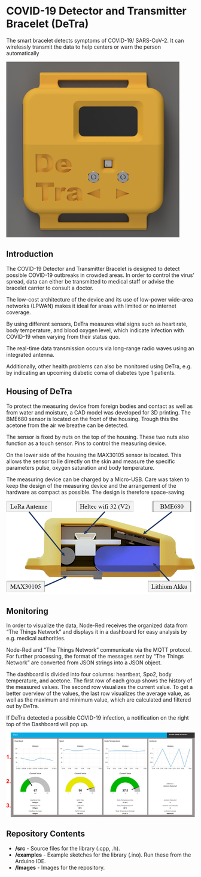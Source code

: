 # COVID-19 Detector and Transmitter Bracelet (DeTra)
The smart bracelet detects symptoms of COVID-19/ SARS-CoV-2. It can wirelessly transmit the data to help centers or warn the person automatically

![](Images/DeTra.png)

## Introduction
The COVID-19 Detector and Transmitter Bracelet is designed to detect possible COVID-19 outbreaks in crowded areas. In order to control the virus’ spread, data can either be transmitted to medical staff or advise the bracelet carrier to consult a doctor.

The low-cost architecture of the device and its use of low-power wide-area networks (LPWAN) makes it ideal for areas with limited or no internet coverage.

By using different sensors, DeTra measures vital signs such as heart rate, body temperature, and blood oxygen level, which indicate infection with COVID-19 when varying from their status quo.

The real-time data transmission occurs via long-range radio waves using an integrated antenna.

Additionally, other health problems can also be monitored using DeTra, e.g. by indicating an upcoming diabetic coma of diabetes type 1 patients.
## Housing of DeTra
To protect the measuring device from foreign bodies and contact as well as from water and
moisture, a CAD model was developed for 3D printing.
The BME680 sensor is located on the front of the housing. Trough this the acetone from the air we breathe can be detected.

The sensor is fixed by nuts on the top of the housing. These two nuts also function as a touch sensor.
Pins to control the measuring device.

On the lower side of the housing the MAX30105 sensor is located. This allows the sensor to lie directly on the skin and measure the specific parameters pulse, oxygen saturation and body temperature.

The measuring device can be charged by a Micro-USB. Care was taken to keep the design of the measuring device and the arrangement of the hardware as compact as possible. The design is therefore space-saving 

![](Images/inner_life.png)

## Monitoring
In order to visualize the data, Node-Red receives the organized data from “The Things Network” and displays it in a dashboard for easy analysis by e.g. medical authorities.

Node-Red and “The Things Network” communicate via the MQTT protocol. For further processing, the format of the messages sent by “The Things Network” are converted from JSON strings into a JSON object.

The dashboard is divided into four columns: heartbeat, Spo2, body temperature, and acetone. The first row of each group shows the history of the measured values. The second row visualizes the current value. To get a better overview of the values, the last row visualizes the average value, as well as the maximum and minimum value, which are calculated and filtered out by DeTra.

If DeTra detected a possible COVID-19 infection, a notification on the right top of the Dashboard will pop up.


![](Images/Dashboard.png)

## Repository Contents
* **/src** - Source files for the library (.cpp, .h).
* **/examples** - Example sketches for the library (.ino). Run these from the Arduino IDE.
* **/Images** - Images for the repository.
